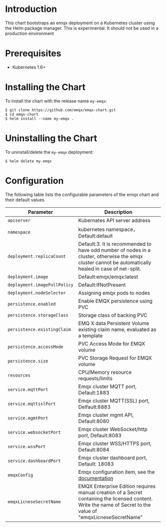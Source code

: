 # Introduction
This chart bootstraps an emqx deployment on a Kubernetes cluster using the Helm package manager. This is experimental. It should not be used in a production environment

# Prerequisites
+ Kubernetes 1.6+

# Installing the Chart
To install the chart with the release name `my-emqx`:
```
$ git clone https://github.com/emqx/emqx-chart.git
$ cd emqx-chart
$ helm install --name my-emqx .
```

# Uninstalling the Chart
To uninstall/delete the `my-emqx` deployment:
```
$ helm delete my-emqx
```

# Configuration
The following table lists the configurable parameters of the emqx chart and their default values.

| Parameter  | Description |
| ---        |  ---        |
| `apiserver`  | Kubernates API server address |
| `namespace`  | kubernetes namespace， Default:default |
| `deployment.replicaCount` |  Default:3. It is recommended to have odd number of nodes in a cluster, otherwise the emqx cluster cannot be automatically healed in case of net-split.|
| `deployment.image` | Default:emqx/emqx:latest  |
| `deployment.imagePullPolicy`  | Default:IfNotPresent  |
| `deployment.nodeSelector` | Assigning emqx pods to nodes |
| `persistence.enabled` | Enable EMQX persistence using PVC |
| `persistence.storageClass` | Storage class of backing PVC |
| `persistence.existingClaim` | EMQ X data Persistent Volume existing claim name, evaluated as a template |
| `persistence.accessMode` | PVC Access Mode for EMQX volume |
| `persistence.size` | PVC Storage Request for EMQX volume |
| `resources` | CPU/Memory resource requests/limits |
| `service.mqttPort`  | Emqx cluster MQTT port, Default:1883  |
| `service.mqttsslPort` | Emqx cluster MQTT(SSL) port, Delfault:8883  |
| `service.mgmtPort`  | Emqx cluster mgmt API, Default:8080  |
| `service.websocketPort`  | Emqx cluster WebSocket/http port, Default:8083  |
| `service.wssPort`  | Emqx cluster WSS/HTTPS port, Default:8084  |
| `service.dashboardPort` | Emqx cluster dashboard port, Default: 18083 |
| `emqxConfig` | Emqx configuration item, see the [documentation](https://github.com/emqx/emqx-docker#emq-x-configuration) |
| `emqxLicneseSecretName` | EMQX Enterprise Edition requires manual creation of a Secret containing the licensed content. Write the name of Secret to the value of "emqxLicneseSecretName" |
